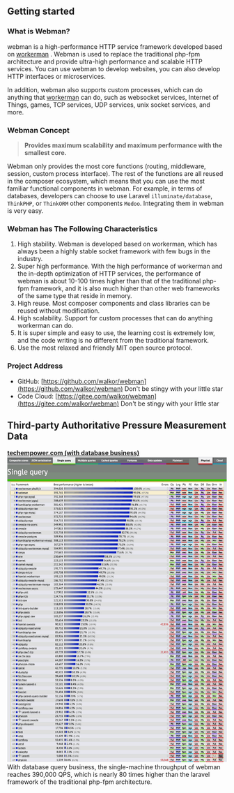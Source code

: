 ## Getting started

### What is Webman?

webman is a high-performance HTTP service framework developed based on [workerman](https://www.workerman.net/) . Webman is used to replace the traditional php-fpm architecture and provide ultra-high performance and scalable HTTP services. You can use webman to develop websites, you can also develop HTTP interfaces or microservices.

In addition, webman also supports custom processes, which can do anything that [workerman](https://www.workerman.net/) can do, such as websocket services, Internet of Things, games, TCP services, UDP services, unix socket services, and more.

### Webman Concept

> **Provides maximum scalability and maximum performance with the smallest core.**

Webman only provides the most core functions (routing, middleware, session, custom process interface). The rest of the functions are all reused in the composer ecosystem, which means that you can use the most familiar functional components in webman. For example, in terms of databases, developers can choose to use Laravel `illuminate/database`, `ThinkPHP`, or `ThinkORM` other components `Medoo`. Integrating them in webman is very easy.

### Webman has The Following Characteristics

1. High stability. Webman is developed based on workerman, which has always been a highly stable socket framework with few bugs in the industry.
2. Super high performance. With the high performance of workerman and the in-depth optimization of HTTP services, the performance of webman is about 10-100 times higher than that of the traditional php-fpm framework, and it is also much higher than other web frameworks of the same type that reside in memory.
3. High reuse. Most composer components and class libraries can be reused without modification.
4. High scalability. Support for custom processes that can do anything workerman can do.
5. It is super simple and easy to use, the learning cost is extremely low, and the code writing is no different from the traditional framework.
6. Use the most relaxed and friendly MIT open source protocol.

### Project Address
- GitHub: [https://github.com/walkor/webman](https://github.com/walkor/webman) Don't be stingy with your little star
- Code Cloud: [https://gitee.com/walkor/webman](https://gitee.com/walkor/webman) Don't be stingy with your little star

## Third-party Authoritative Pressure Measurement Data

**[techempower.com (with database business)](https://www.techempower.com/benchmarks/#section=data-r20&hw=ph&test=db&l=zik073-sf)**
![techempower.com (with database business)](../assets/img/benchmark1.png)
With database query business, the single-machine throughput of webman reaches 390,000 QPS, which is nearly 80 times higher than the laravel framework of the traditional php-fpm architecture.